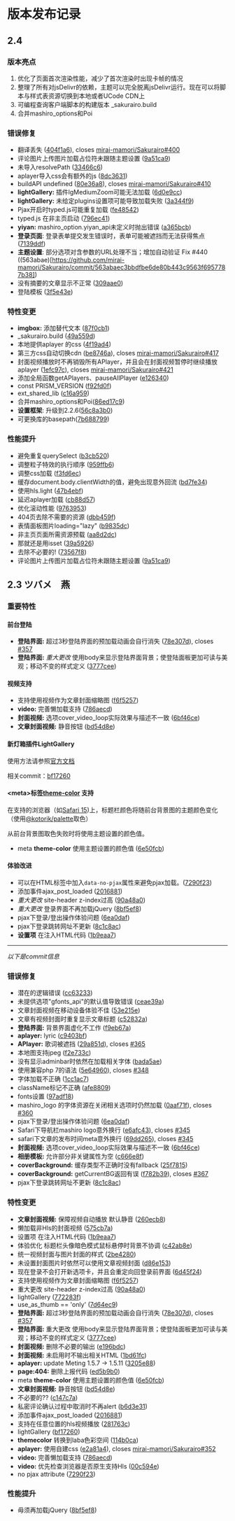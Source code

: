 # 版本发布记录
## 2.4
### 版本亮点
1. 优化了页面首次渲染性能，减少了首次渲染时出现卡帧的情况
2. 整理了所有对jsDelivr的依赖，主题可以完全脱离jsDelivr运行。现在可以将脚本与样式表资源切换到本地或者UCode CDN上
3. 可编程查询客户端脚本的构建版本 \_sakurairo.build
4. 合并mashiro_options和Poi

### 错误修复

* 翻译丢失 ([404f1a6](https://github.com/Fuukei/Sakurairo_Scripts/commit/404f1a601e287e160f08b42c01162cadde3a052a)), closes [mirai-mamori/Sakurairo#400](https://github.com/mirai-mamori/Sakurairo/issues/400)
* 评论图片上传图片加载占位符未跟随主题设置 ([9a51ca9](https://github.com/Fuukei/Sakurairo_Scripts/commit/9a51ca900bddb0f8d9649629aed4ca21d5b47ebc))
* 未导入resolvePath ([33466c6](https://github.com/Fuukei/Sakurairo_Scripts/commit/33466c6e80cea88fc08dd965dbb4f0df688cd105))
* aplayer导入css会有额外的js ([8dc3631](https://github.com/Fuukei/Sakurairo_Scripts/commit/8dc3631365024c25acfb0947fa31103b2f074839))
* buildAPI undefined ([80e36a8](https://github.com/Fuukei/Sakurairo_Scripts/commit/80e36a83dbf5b9cf660a5d55b4ad39b416aaeb19)), closes [mirai-mamori/Sakurairo#410](https://github.com/mirai-mamori/Sakurairo/issues/410)
* **lightGallery:** 插件lgMediumZoom可能无法加载 ([6d0e9cc](https://github.com/Fuukei/Sakurairo_Scripts/commit/6d0e9ccce1de6a5a593475d0f4ac7418e34b4ace))
* **lightGallery:** 未给定plugins设置项可能导致加载失败 ([3a344f9](https://github.com/Fuukei/Sakurairo_Scripts/commit/3a344f950c1603dd21223e634b91c5a180f0f005))
* Pjax开启时typed.js可能重复加载 ([fe48542](https://github.com/Fuukei/Sakurairo_Scripts/commit/fe48542d948ed306d186f7f0546196e5efc24d30))
* typed.js 在非主页启动 ([796ec41](https://github.com/Fuukei/Sakurairo_Scripts/commit/796ec41676bf051dc0e505961ac810ca2fa1b575))
* **yiyan:** mashiro_option.yiyan_api未定义时抛出错误 ([a365bcb](https://github.com/Fuukei/Sakurairo_Scripts/commit/a365bcbd9599323724e2391555b5eb79e3c29dfa))
* **登录页面**: 登录表单提交发生错误时，表单可能被遮挡而无法获得焦点 ([7139ddf](https://github.com/mirai-mamori/Sakurairo/commit/7139ddff849cb4c7e14c9a0f36034ea75700440c))
* **主题设置**: 部分选项对含参数的URL处理不当；增加自动验证  Fix #440 ((563abae)[https://github.com/mirai-mamori/Sakurairo/commit/563abaec3bbdfbe6de80b443c9563f6957787b38])
* 没有摘要的文章显示不正常 ([309aae0](https://github.com/mirai-mamori/Sakurairo/commit/309aae02f29f4f3962d47af2f44d9b0fa64ff5ac))
* 登陆模板 ([3f5e43e](https://github.com/mirai-mamori/Sakurairo/commit/3f5e43e8e244f55906430ef6dfb97039f8869102))

### 特性变更

* **imgbox:** 添加替代文本 ([87f0cb1](https://github.com/mirai-mamori/Sakurairo/commit/87f0cb1f4e2874574e4cb61a2f0f9d36bc28a128))
* \_sakurairo.build ([49a559d](https://github.com/Fuukei/Sakurairo_Scripts/commit/49a559d9da77773f6d70c9cc153dc42d51691cb3))
* 本地提供aplayer 的css ([4f19ad4](https://github.com/Fuukei/Sakurairo_Scripts/commit/4f19ad4eb26758794673816c9bc9a064c0abdc78))
* 第三方css自动切换cdn ([be8746a](https://github.com/Fuukei/Sakurairo_Scripts/commit/be8746a411c838c22249e9731ccbdc5a12eba89a)), closes [mirai-mamori/Sakurairo#417](https://github.com/mirai-mamori/Sakurairo/issues/417)
* 封面视频播放时不再销毁所有APlayer，并且会在封面视频暂停时继续播放aplayer ([1efc97c](https://github.com/Fuukei/Sakurairo_Scripts/commit/1efc97c194d43aa91bb41675076a301c16b7168d)), closes [mirai-mamori/Sakurairo#421](https://github.com/mirai-mamori/Sakurairo/issues/421)
* 添加全局函数getAPlayers、pauseAllPlayer ([e126340](https://github.com/Fuukei/Sakurairo_Scripts/commit/e126340e4a7733af6c11daecde87a292b3216f74))
* const PRISM_VERSION ([f92fd0f](https://github.com/Fuukei/Sakurairo_Scripts/commit/f92fd0fb2b98a0f9f4c1123e9cc1dad4ffa77a30))
* ext_shared_lib ([c16a959](https://github.com/Fuukei/Sakurairo_Scripts/commit/c16a9595e3cc41247d89b9c41d83078d5722b606))
* 合并mashiro_options和Poi([86ed17c9](https://github.com/mirai-mamori/Sakurairo/commit/86ed17c94d78213dcbdaeed7e8723a6eb79ce580))
* **设置框架**: 升级到2.2.6([56c8a3b0](https://github.com/mirai-mamori/Sakurairo/commit/56c8a3b0bd1327fbee8fa4b2c083b258ae6b0f20))
* 可更换库的basepath([7b688799](https://github.com/mirai-mamori/Sakurairo/commit/7b6887997a89d0ef2582aa848c192d29812dc980))

### 性能提升

* 避免重复querySelect ([b3cb520](https://github.com/Fuukei/Sakurairo_Scripts/commit/b3cb520099696fe7c73d22f01ea7a755420c372a))
* 调整粒子特效的执行顺序 ([959ffb6](https://github.com/Fuukei/Sakurairo_Scripts/commit/959ffb6c7dbb58cdaddf7506038ccae1382bf647))
* 调整css加载 ([f3fd6ec](https://github.com/Fuukei/Sakurairo_Scripts/commit/f3fd6ece8bad9d58bb2fceaf87ab1f9b58e014aa))
* 缓存document.body.clientWidth的值，避免出现意外回流 ([bd7fe34](https://github.com/Fuukei/Sakurairo_Scripts/commit/bd7fe34ebe00daaaafe79061cadce111da84f96b))
* 使用hls.light ([47b4ebf](https://github.com/Fuukei/Sakurairo_Scripts/commit/47b4ebf1e1ea06c279be061f4c4a0d6123659b00))
* 延迟aplayer加载 ([cb88d57](https://github.com/Fuukei/Sakurairo_Scripts/commit/cb88d57bd1a49b8ad9fa193cde1a891909316ca2))
* 优化滚动性能 ([9763953](https://github.com/Fuukei/Sakurairo_Scripts/commit/9763953271fcab1276b1ec916764a9992739afc4))
* 404页去除不需要的资源 ([dbb459f](https://github.com/mirai-mamori/Sakurairo/commit/dbb459fd67fcddca74ce0025aacdad71fae3ee42))
* 表情面板图片loading="lazy" ([b9835dc](https://github.com/mirai-mamori/Sakurairo/commit/b9835dccaec77040117c11fe9ab3cb4066f8d679))
* 非主页页面所需资源预载 ([aa8d2dc](https://github.com/mirai-mamori/Sakurairo/commit/aa8d2dc36ca9a7e80de8f29228a94d0fc8c6d475))
* 那就还是用isset ([39a5926](https://github.com/mirai-mamori/Sakurairo/commit/39a59263008057cba56b23a4f69cea192a14bff5))
* 去除不必要的! ([73567f8](https://github.com/mirai-mamori/Sakurairo/commit/73567f8c8adcf8bae229b0646ab11989fbd7ba47))
* 评论图片上传图片加载占位符未跟随主题设置 ([9a51ca9](https://github.com/Fuukei/Sakurairo_Scripts/commit/9a51ca900bddb0f8d9649629aed4ca21d5b47ebc))

## 2.3 ツバメ　燕
### 重要特性
#### 前台登陆
* **登陆界面:** 超过3秒登陆界面的预加载动画会自行消失 ([78e307d](https://github.com/mirai-mamori/Sakurairo/commit/78e307dd40e51437a07e1e7a1aae1fea36740408)), closes [#357](https://github.com/mirai-mamori/Sakurairo/issues/357)
* **登陆界面:** *重大更改* 使用body来显示登陆界面背景；使登陆面板更加可读与美观；移动不变的样式定义 ([3777cee](https://github.com/mirai-mamori/Sakurairo/commit/3777cee0852bfe2edc46a202bbdf20536692f09c))
#### 视频支持
* 支持使用视频作为文章封面缩略图 ([f6f5257](https://github.com/mirai-mamori/Sakurairo/commit/f6f5257d3f41c842f5eae29d1839adbdf1333084))
* **video:** 完善懒加载支持 ([786aecd](https://github.com/Fuukei/Sakurairo_Scripts/commit/786aecd3e4a30186065f65e77efb2628cafb5c3a))
* **封面视频:** 选项cover_video_loop实际效果与描述不一致 ([6bf46ce](https://github.com/mirai-mamori/Sakurairo/commit/6bf46ce89ed0ffb1deb2e1bbc1d338897d4b9d43))
* **文章封面视频:** 静音按钮 ([bd54d8e](https://github.com/Fuukei/Sakurairo_Scripts/commit/bd54d8e63338590188fe103a2f05e92165f347c3))
#### 新灯箱插件LightGallery
使用方法请参照[官方文档](https://www.lightgalleryjs.com/docs/getting-started/)

相关commit：[bf17260](https://github.com/Fuukei/Sakurairo_Scripts/commit/bf172602d990549aa5847457468eacee83393802)
#### \<meta>标签[theme-color](https://developer.mozilla.org/en-US/docs/Web/HTML/Element/meta/name/theme-color) 支持
在支持的浏览器（如[Safari 15](https://developer.apple.com/documentation/safari-release-notes/safari-15-release-notes#HTML))上，标题栏颜色将随前台背景图的主题颜色变化（使用[@kotorik/palette](https://www.npmjs.com/package/@kotorik/palette)取色）

从前台背景图取色失败时将使用主题设置的颜色值。
* meta **theme-color** 使用主题设置的颜色值 ([6e50fcb](https://github.com/mirai-mamori/Sakurairo/commit/6e50fcb43ec8b406646db6fda2b6822db9e984d0))

#### 体验改进
* 可以在HTML标签中加入```data-no-pjax```属性来避免pjax加载。([7290f23](https://github.com/Fuukei/Sakurairo_Scripts/commit/7290f23a0f1e8308086a31af8225347698ae5b76))
* 添加事件ajax_post_loaded ([2016881](https://github.com/Fuukei/Sakurairo_Scripts/commit/2016881d1dc1f9df7410604bcd9d64d38ffd61a1))
* *重大更改* site-header z-index过高 ([90a48a0](https://github.com/mirai-mamori/Sakurairo/commit/90a48a07a38af93cb2a67ff90e7dea1d1b9d41cf))
* *重大更改* 登录界面不再加载jQuery ([8bf5ef8](https://github.com/mirai-mamori/Sakurairo/commit/8bf5ef8c30867fb7dc40086e6fc145d15fcb2bcb))
* pjax下登录/登出操作体验问题 ([6ea0daf](https://github.com/mirai-mamori/Sakurairo/commit/6ea0dafd47d4563eda56a69da15889c589142a8a))
* pjax下登录跳转网址不更新 ([8c1c8ac](https://github.com/Fuukei/Sakurairo_Scripts/commit/8c1c8ac4d694e438749b5bb76ebbdba70e85271c))
* **设置项** 在<head>注入HTML代码 ([1b9eaa7](https://github.com/mirai-mamori/Sakurairo/commit/1b9eaa7723391e7a2e3e6aa3151c87f86501567e))

***
  
*以下是commit信息*
  
### 错误修复

* 潜在的逻辑错误 ([cc63233](https://github.com/mirai-mamori/Sakurairo/commit/cc6323315b18a07daf190e0354d2d51b2f32d077))
* 未提供选项"gfonts_api"的默认值导致错误 ([ceae39a](https://github.com/mirai-mamori/Sakurairo/commit/ceae39a6133ce703b4aed15983b2ec588996339a))
* 文章封面视频在移动设备体验不佳 ([53e215e](https://github.com/mirai-mamori/Sakurairo/commit/53e215e83730effecad1fb9b77e0d4e8489ab768))
* 文章有视频封面时重复显示文章标题 ([c52832a](https://github.com/mirai-mamori/Sakurairo/commit/c52832adb19e5d8dfbd333802f7d6281cca68df4))
* **登陆界面:** 背景界面虚化不工作 ([f9eb67a](https://github.com/mirai-mamori/Sakurairo/commit/f9eb67a56049fa03c64a6aef198dc5a6f60b4a39))
* **aplayer:** lyric ([c9403bf](https://github.com/mirai-mamori/Sakurairo/commit/c9403bf36d04641795bdb1feaaff48b50084a804))
* **APlayer:** 歌词被遮挡 ([29a851d](https://github.com/mirai-mamori/Sakurairo/commit/29a851d3cb674b1c541b6b587346b9174f6bda0d)), closes [#365](https://github.com/mirai-mamori/Sakurairo/issues/365)
* 本地图支持jpeg ([f2e733c](https://github.com/mirai-mamori/Sakurairo/commit/f2e733cc15cff5101bb1b3a1ec3e046da1592497))
* 没有显示adminbar时依然在加载相关字体 ([bada5ae](https://github.com/mirai-mamori/Sakurairo/commit/bada5aea35baad0c624c76c1350f1f53f03b2739))
* 使用兼容php 7的语法 ([5e64960](https://github.com/mirai-mamori/Sakurairo/commit/5e6496025e7a2dfc940998b64238d38cbe7f35ce)), closes [#348](https://github.com/mirai-mamori/Sakurairo/issues/348)
* 字体加载不正确 ([1cc1ac7](https://github.com/mirai-mamori/Sakurairo/commit/1cc1ac7c63ef3d09f5a6ac8aa11c5d97146a6043))
* className标记不正确 ([afe8809](https://github.com/mirai-mamori/Sakurairo/commit/afe8809302a9552f3dc2c6136b4b44e334576ed0))
* fonts设置 ([97adf18](https://github.com/mirai-mamori/Sakurairo/commit/97adf1820f3aa8aed8017a879fcb4f1ed4688d62))
* mashiro_logo 的字体资源在关闭相关选项时仍然加载 ([0aaf71f](https://github.com/mirai-mamori/Sakurairo/commit/0aaf71ff0e4a879939dc6a1df112956383a86094)), closes [#360](https://github.com/mirai-mamori/Sakurairo/issues/360)
* pjax下登录/登出操作体验问题 ([6ea0daf](https://github.com/mirai-mamori/Sakurairo/commit/6ea0dafd47d4563eda56a69da15889c589142a8a))
* Safari下导航栏mashiro logo意外换行 ([e6afc43](https://github.com/mirai-mamori/Sakurairo/commit/e6afc433ef2fa2f71cca739d328296cc915f3889)), closes [#345](https://github.com/mirai-mamori/Sakurairo/issues/345)
* safari下文章的发布时间meta意外换行 ([69dd265](https://github.com/mirai-mamori/Sakurairo/commit/69dd265160bcfacfe909eb8212bc9a4619983299)), closes [#345](https://github.com/mirai-mamori/Sakurairo/issues/345)
* **封面视频:** 选项cover_video_loop实际效果与描述不一致 ([6bf46ce](https://github.com/mirai-mamori/Sakurairo/commit/6bf46ce89ed0ffb1deb2e1bbc1d338897d4b9d43))
* **相册模板:** 允许部分非关键属性为空 ([c666e8f](https://github.com/mirai-mamori/Sakurairo/commit/c666e8fc043388244bf4093ff2209572bac04cb8))
* **coverBackground:** 缓存类型不正确时没有fallback ([25f7815](https://github.com/Fuukei/Sakurairo_Scripts/commit/25f78156e08de2106d13ffc384ab24ca0bb4fb29))
* **coverBackground:** getCurrentBG返回有误 ([f782b39](https://github.com/Fuukei/Sakurairo_Scripts/commit/f782b3909f68ece581cf80ad3c3a823dabfc8d38)), closes [#367](https://github.com/Fuukei/Sakurairo_Scripts/issues/367)
* pjax下登录跳转网址不更新 ([8c1c8ac](https://github.com/Fuukei/Sakurairo_Scripts/commit/8c1c8ac4d694e438749b5bb76ebbdba70e85271c))


### 特性变更

* **文章封面视频:** 保障视频自动播放 默认静音 ([260ecb8](https://github.com/mirai-mamori/Sakurairo/commit/260ecb87d7c24a88b6988be3a58450ab43a1a14e))
* 懒加载非Hls的封面视频 ([575cb7a](https://github.com/mirai-mamori/Sakurairo/commit/575cb7a9e5114f881e26681c50b23122d0d63bf9))
* 设置项 在<head>注入HTML代码 ([1b9eaa7](https://github.com/mirai-mamori/Sakurairo/commit/1b9eaa7723391e7a2e3e6aa3151c87f86501567e))
* 体验优化 标题栏头像暗色模式鼠标悬停时背景不协调 ([c42ab8e](https://github.com/mirai-mamori/Sakurairo/commit/c42ab8e21b7e9cb8410196eb32188bf3b00da8ca))
* 统一视频封面与图片封面的样式 ([2be4280](https://github.com/mirai-mamori/Sakurairo/commit/2be4280a61c4e0657253b37ec42258130ab425f3))
* 未设置封面图片时依然可以使用文章视频封面 ([d86e153](https://github.com/mirai-mamori/Sakurairo/commit/d86e1531ef5771f0316c6eabda1c3676f9673d7f))
* 现在登录不会打开新选项卡，并且会重定向回登录前界面 ([6d45f24](https://github.com/mirai-mamori/Sakurairo/commit/6d45f242a0ebc03fa2719b9a88db625e709af1ba))
* 支持使用视频作为文章封面缩略图 ([f6f5257](https://github.com/mirai-mamori/Sakurairo/commit/f6f5257d3f41c842f5eae29d1839adbdf1333084))
* 重大更改 site-header z-index过高 ([90a48a0](https://github.com/mirai-mamori/Sakurairo/commit/90a48a07a38af93cb2a67ff90e7dea1d1b9d41cf))
* lightGallery ([772283f](https://github.com/mirai-mamori/Sakurairo/commit/772283ff812c78e8580d4153722db2d859a28739))
* use_as_thumb == 'only' ([7d64ec9](https://github.com/mirai-mamori/Sakurairo/commit/7d64ec9d50ab3605ce8495cbc9552ec637365131))
* **登陆界面:** 超过3秒登陆界面的预加载动画会自行消失 ([78e307d](https://github.com/mirai-mamori/Sakurairo/commit/78e307dd40e51437a07e1e7a1aae1fea36740408)), closes [#357](https://github.com/mirai-mamori/Sakurairo/issues/357)
* **登陆界面:** 重大更改 使用body来显示登陆界面背景；使登陆面板更加可读与美观；移动不变的样式定义 ([3777cee](https://github.com/mirai-mamori/Sakurairo/commit/3777cee0852bfe2edc46a202bbdf20536692f09c))
* **封面视频:** 删除不必要的输出 ([e196bdc](https://github.com/mirai-mamori/Sakurairo/commit/e196bdc8b962107bfa554ca176250f899ab98f0c))
* **封面视频:** 未启用时不输出相关HTML ([1bd61fc](https://github.com/mirai-mamori/Sakurairo/commit/1bd61fcf0dcf901cf4563d8b180137d266bc1080))
* **aplayer:** update Meting 1.5.7 -> 1.5.11 ([3205e88](https://github.com/mirai-mamori/Sakurairo/commit/3205e885ed6bc0df0cef7ded6b93f5570cea028d))
* **page:404:** 删除上报代码 ([ed5b9b0](https://github.com/mirai-mamori/Sakurairo/commit/ed5b9b0d5e816be48eb02a5b0ceabfd128ae8bac))
* meta **theme-color** 使用主题设置的颜色值 ([6e50fcb](https://github.com/mirai-mamori/Sakurairo/commit/6e50fcb43ec8b406646db6fda2b6822db9e984d0))
* **文章封面视频:** 静音按钮 ([bd54d8e](https://github.com/Fuukei/Sakurairo_Scripts/commit/bd54d8e63338590188fe103a2f05e92165f347c3))
* 不必要的?? ([c147c7a](https://github.com/Fuukei/Sakurairo_Scripts/commit/c147c7ace14f457a518e5ffe985c122150b69a63))
* 私密评论确认过程中取消时不再alert ([b6d3e31](https://github.com/Fuukei/Sakurairo_Scripts/commit/b6d3e319a94156a5c825e2b81bed039bad81cbdd))
* 添加事件ajax_post_loaded ([2016881](https://github.com/Fuukei/Sakurairo_Scripts/commit/2016881d1dc1f9df7410604bcd9d64d38ffd61a1))
* 支持在任意位置的hls视频播放 ([281763c](https://github.com/Fuukei/Sakurairo_Scripts/commit/281763c70d9aca7bc43b78c313360ef1b5ab3285))
* lightGallery ([bf17260](https://github.com/Fuukei/Sakurairo_Scripts/commit/bf172602d990549aa5847457468eacee83393802))
* **themecolor** 转换到laba色彩空间 ([114b0ca](https://github.com/Fuukei/Sakurairo_Scripts/commit/114b0ca693a4af240e520dc48625955e1165959e))
* **aplayer:** 使用自建css ([e2a81a4](https://github.com/Fuukei/Sakurairo_Scripts/commit/e2a81a46f4c58b5d83d5aa6f9200ca35f3d9aad5)), closes [mirai-mamori/Sakurairo#352](https://github.com/mirai-mamori/Sakurairo/issues/352)
* **video:** 完善懒加载支持 ([786aecd](https://github.com/Fuukei/Sakurairo_Scripts/commit/786aecd3e4a30186065f65e77efb2628cafb5c3a))
* **video:** 优先检查浏览器是否原生支持Hls ([00c594e](https://github.com/Fuukei/Sakurairo_Scripts/commit/00c594e6a6418d270353d3e1d3e3756bcb6c8527))
* no pjax attribute ([7290f23](https://github.com/Fuukei/Sakurairo_Scripts/commit/7290f23a0f1e8308086a31af8225347698ae5b76))


### 性能提升

* 毋须再加载jQuery ([8bf5ef8](https://github.com/mirai-mamori/Sakurairo/commit/8bf5ef8c30867fb7dc40086e6fc145d15fcb2bcb))
